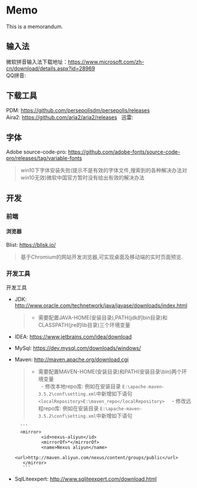 # Memo
This is a memorandum.

## 输入法
微软拼音输入法下载地址：https://www.microsoft.com/zh-cn/download/details.aspx?id=28969  
QQ拼音: 

## 下载工具
PDM: https://github.com/persepolisdm/persepolis/releases  
Aira2: https://github.com/aria2/aria2/releases  
迅雷: 

## 字体
Adobe source-code-pro: https://github.com/adobe-fonts/source-code-pro/releases/tag/variable-fonts
>win10下字体安装失败(提示不是有效的字体文件,搜索到的各种解决办法对win10无效)微软中国官方暂时没有给出有效的解决办法

## 开发
### 前端
#### 浏览器
Blist: https://blisk.io/
>基于Chromium的网站开发浏览器,可实现桌面及移动端的实时页面预览.  
### 开发工具
开发工具
- JDK: http://www.oracle.com/technetwork/java/javase/downloads/index.html  
  >- 需要配置JAVA-HOME(安装目录),PATH(jdk的bin目录)和CLASSPATH(jre的lib目录)三个环境变量  
- IDEA: https://www.jetbrains.com/idea/download  
- MySql: https://dev.mysql.com/downloads/windows/  
- Maven: http://maven.apache.org/download.cgi 
    >- 需要配置MAVEN-HOME(安装目录)和PATH(安装目录\bin)两个环境变量  
     - 修改本地repo库: 例如在安装目录 ```E:\apache-maven-3.5.2\conf\setting.xml```中新增如下语句   
     ```<localRepository>E:\maven_repo</localRepository>```   
     - 修改远程repo库: 例如在安装目录 ```E:\apache-maven-3.5.2\conf\setting.xml```中新增如下语句 
  
        ```
        <mirror>
                <id>nexus-aliyun</id>
                <mirrorOf>*</mirrorOf>
                <name>Nexus aliyun</name>
                <url>http://maven.aliyun.com/nexus/content/groups/public</url>
         </mirror>
         ```
    
- SqlLiteexpert: http://www.sqliteexpert.com/download.html
